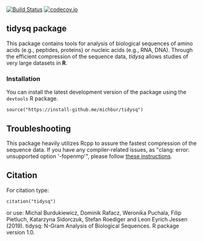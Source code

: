 [![Build Status](https://api.travis-ci.org/michbur/tidysq.png)](https://travis-ci.org/michbur/tidysq)
[![codecov.io](https://codecov.io/github/michbur/tidysq/coverage.svg?branch=master)](https://codecov.io/github/michbur/tidysq?branch=master) 


## tidysq package

This package contains tools for analysis of biological sequences of amino acids (e.g., peptides, proteins) or nucleic acids (e.g., RNA, DNA). Through the efficient compression of the sequence data, *tidysq* allows studies of very large datasets in **R**.

### Installation

You can install the latest development version of the package using the `devtools` R package.

```
source("https://install-github.me/michbur/tidysq")
```

## Troubleshooting

This package heavily utilizes Rcpp to assure the fastest compression of the sequence data. If you have any compiler-related issues, as "clang: error: unsupported option '-fopenmp'", please follow [these instructions](https://github.com/RcppCore/RcppArmadillo/issues/143).

## Citation

For citation type:

```
citation("tidysq")
```

or use:
Michal Burdukiewicz, Dominik Rafacz, Weronika Puchala, Filip Pietluch, Katarzyna Sidorczuk, Stefan Roediger and Leon Eyrich Jessen (2019). tidysq: N-Gram Analysis of Biological Sequences. R package version 1.0. 
